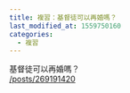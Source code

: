```yaml
---
title: 複習：基督徒可以再婚嗎？
last_modified_at: 1559750160
categories:
  - 複習
---
```


<p>基督徒可以再婚嗎？<br>
<a href="/posts/269191420" target="_blank">/posts/269191420</a></p>

<p>&nbsp;</p>

